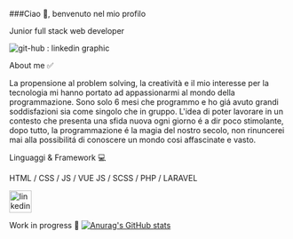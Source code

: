 ###Ciao 👋, benvenuto nel mio profilo 

Junior full stack web developer 

![git-hub : linkedin graphic](https://github.com/GiulianoBlas/GiulianoBlas/assets/128847664/a09a7a9c-b8ae-4dc5-a515-c9f090ca3487)

About me ✅

La propensione al problem solving, la creatività e il mio interesse per la tecnologia mi hanno portato ad appassionarmi al mondo della programmazione. Sono solo 6 mesi che programmo e ho giá avuto grandi soddisfazioni sia come singolo che in gruppo. L'idea di poter lavorare in un contesto che presenta una sfida nuova ogni giorno é a dir poco stimolante, dopo tutto, la programmazione é la magia del nostro secolo, non rinuncerei mai alla possibilitá di conoscere un mondo cosi affascinate e vasto.  

Linguaggi & Framework 💻 

HTML / CSS / JS / VUE JS / SCSS / PHP / LARAVEL



[<img src='https://cdn.jsdelivr.net/npm/simple-icons@3.0.1/icons/linkedin.svg' alt='linkedin' height='40'>](https://www.linkedin.com/in/www.linkedin.com/in/giuliano-blas-developer/)  


Work in progress 🚀
[![Anurag's GitHub stats](https://github-readme-stats.vercel.app/api?username=GiulianoBlas)](https://github.com/anuraghazra/github-readme-stats)
